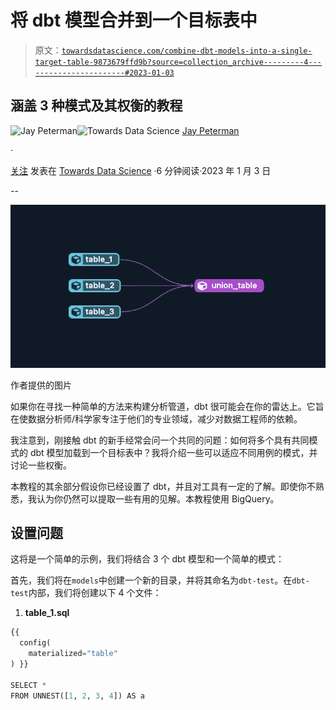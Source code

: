 # 将 dbt 模型合并到一个目标表中

> 原文：[`towardsdatascience.com/combine-dbt-models-into-a-single-target-table-9873679ffd9b?source=collection_archive---------4-----------------------#2023-01-03`](https://towardsdatascience.com/combine-dbt-models-into-a-single-target-table-9873679ffd9b?source=collection_archive---------4-----------------------#2023-01-03)

## 涵盖 3 种模式及其权衡的教程

[](https://medium.com/@jaypeterman?source=post_page-----9873679ffd9b--------------------------------)![Jay Peterman](https://medium.com/@jaypeterman?source=post_page-----9873679ffd9b--------------------------------)[](https://towardsdatascience.com/?source=post_page-----9873679ffd9b--------------------------------)![Towards Data Science](https://towardsdatascience.com/?source=post_page-----9873679ffd9b--------------------------------) [Jay Peterman](https://medium.com/@jaypeterman?source=post_page-----9873679ffd9b--------------------------------)

·

[关注](https://medium.com/m/signin?actionUrl=https%3A%2F%2Fmedium.com%2F_%2Fsubscribe%2Fuser%2F9731dc608e6c&operation=register&redirect=https%3A%2F%2Ftowardsdatascience.com%2Fcombine-dbt-models-into-a-single-target-table-9873679ffd9b&user=Jay+Peterman&userId=9731dc608e6c&source=post_page-9731dc608e6c----9873679ffd9b---------------------post_header-----------) 发表在 [Towards Data Science](https://towardsdatascience.com/?source=post_page-----9873679ffd9b--------------------------------) ·6 分钟阅读·2023 年 1 月 3 日[](https://medium.com/m/signin?actionUrl=https%3A%2F%2Fmedium.com%2F_%2Fvote%2Ftowards-data-science%2F9873679ffd9b&operation=register&redirect=https%3A%2F%2Ftowardsdatascience.com%2Fcombine-dbt-models-into-a-single-target-table-9873679ffd9b&user=Jay+Peterman&userId=9731dc608e6c&source=-----9873679ffd9b---------------------clap_footer-----------)

--

[](https://medium.com/m/signin?actionUrl=https%3A%2F%2Fmedium.com%2F_%2Fbookmark%2Fp%2F9873679ffd9b&operation=register&redirect=https%3A%2F%2Ftowardsdatascience.com%2Fcombine-dbt-models-into-a-single-target-table-9873679ffd9b&source=-----9873679ffd9b---------------------bookmark_footer-----------)![](img/d7f8c181012add6ebd4d042b7666b54b.png)

作者提供的图片

如果你在寻找一种简单的方法来构建分析管道，dbt 很可能会在你的雷达上。它旨在使数据分析师/科学家专注于他们的专业领域，减少对数据工程师的依赖。

我注意到，刚接触 dbt 的新手经常会问一个共同的问题：如何将多个具有共同模式的 dbt 模型加载到一个目标表中？我将介绍一些可以适应不同用例的模式，并讨论一些权衡。

本教程的其余部分假设你已经设置了 dbt，并且对工具有一定的了解。即使你不熟悉，我认为你仍然可以提取一些有用的见解。本教程使用 BigQuery。

## 设置问题

这将是一个简单的示例，我们将结合 3 个 dbt 模型和一个简单的模式：

首先，我们将在`models`中创建一个新的目录，并将其命名为`dbt-test`。在`dbt-test`内部，我们将创建以下 4 个文件：

1.  **table_1.sql**

```py
{{ 
  config(
    materialized="table"
) }}

SELECT *
FROM UNNEST([1, 2, 3, 4]) AS a
```
